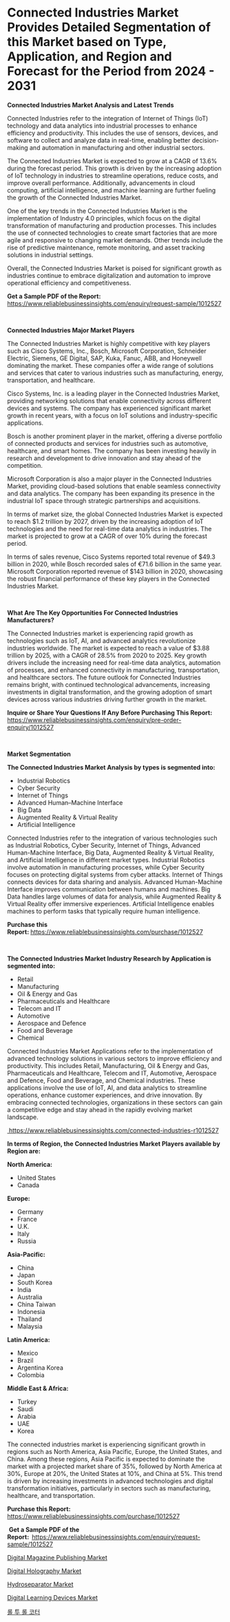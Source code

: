 <p><h1>Connected Industries Market Provides Detailed Segmentation of this Market based on Type, Application, and Region and Forecast for the Period from 2024 - 2031</h1></p><p><strong>Connected Industries Market Analysis and Latest Trends</strong></p>
<p><p>Connected Industries refer to the integration of Internet of Things (IoT) technology and data analytics into industrial processes to enhance efficiency and productivity. This includes the use of sensors, devices, and software to collect and analyze data in real-time, enabling better decision-making and automation in manufacturing and other industrial sectors.</p><p>The Connected Industries Market is expected to grow at a CAGR of 13.6% during the forecast period. This growth is driven by the increasing adoption of IoT technology in industries to streamline operations, reduce costs, and improve overall performance. Additionally, advancements in cloud computing, artificial intelligence, and machine learning are further fueling the growth of the Connected Industries Market.</p><p>One of the key trends in the Connected Industries Market is the implementation of Industry 4.0 principles, which focus on the digital transformation of manufacturing and production processes. This includes the use of connected technologies to create smart factories that are more agile and responsive to changing market demands. Other trends include the rise of predictive maintenance, remote monitoring, and asset tracking solutions in industrial settings.</p><p>Overall, the Connected Industries Market is poised for significant growth as industries continue to embrace digitalization and automation to improve operational efficiency and competitiveness.</p></p>
<p><strong>Get a Sample PDF of the Report:&nbsp;</strong> <a href="https://www.reliablebusinessinsights.com/enquiry/request-sample/1012527">https://www.reliablebusinessinsights.com/enquiry/request-sample/1012527</a></p>
<p>&nbsp;</p>
<p><strong>Connected Industries Major Market Players</strong></p>
<p><p>The Connected Industries Market is highly competitive with key players such as Cisco Systems, Inc., Bosch, Microsoft Corporation, Schneider Electric, Siemens, GE Digital, SAP, Kuka, Fanuc, ABB, and Honeywell dominating the market. These companies offer a wide range of solutions and services that cater to various industries such as manufacturing, energy, transportation, and healthcare.</p><p>Cisco Systems, Inc. is a leading player in the Connected Industries Market, providing networking solutions that enable connectivity across different devices and systems. The company has experienced significant market growth in recent years, with a focus on IoT solutions and industry-specific applications.</p><p>Bosch is another prominent player in the market, offering a diverse portfolio of connected products and services for industries such as automotive, healthcare, and smart homes. The company has been investing heavily in research and development to drive innovation and stay ahead of the competition.</p><p>Microsoft Corporation is also a major player in the Connected Industries Market, providing cloud-based solutions that enable seamless connectivity and data analytics. The company has been expanding its presence in the industrial IoT space through strategic partnerships and acquisitions.</p><p>In terms of market size, the global Connected Industries Market is expected to reach $1.2 trillion by 2027, driven by the increasing adoption of IoT technologies and the need for real-time data analytics in industries. The market is projected to grow at a CAGR of over 10% during the forecast period.</p><p>In terms of sales revenue, Cisco Systems reported total revenue of $49.3 billion in 2020, while Bosch recorded sales of €71.6 billion in the same year. Microsoft Corporation reported revenue of $143 billion in 2020, showcasing the robust financial performance of these key players in the Connected Industries Market.</p></p>
<p>&nbsp;</p>
<p><strong>What Are The Key Opportunities For Connected Industries Manufacturers?</strong></p>
<p><p>The Connected Industries market is experiencing rapid growth as technologies such as IoT, AI, and advanced analytics revolutionize industries worldwide. The market is expected to reach a value of $3.88 trillion by 2025, with a CAGR of 28.5% from 2020 to 2025. Key growth drivers include the increasing need for real-time data analytics, automation of processes, and enhanced connectivity in manufacturing, transportation, and healthcare sectors. The future outlook for Connected Industries remains bright, with continued technological advancements, increasing investments in digital transformation, and the growing adoption of smart devices across various industries driving further growth in the market.</p></p>
<p><strong>Inquire or Share Your Questions If Any Before Purchasing This Report:</strong> <a href="https://www.reliablebusinessinsights.com/enquiry/pre-order-enquiry/1012527">https://www.reliablebusinessinsights.com/enquiry/pre-order-enquiry/1012527</a></p>
<p>&nbsp;</p>
<p><strong>Market Segmentation</strong></p>
<p><strong>The Connected Industries Market Analysis by types is segmented into:</strong></p>
<p><ul><li>Industrial Robotics</li><li>Cyber Security</li><li>Internet of Things</li><li>Advanced Human–Machine Interface</li><li>Big Data</li><li>Augmented Reality & Virtual Reality</li><li>Artificial Intelligence</li></ul></p>
<p><p>Connected Industries refer to the integration of various technologies such as Industrial Robotics, Cyber Security, Internet of Things, Advanced Human-Machine Interface, Big Data, Augmented Reality & Virtual Reality, and Artificial Intelligence in different market types. Industrial Robotics involve automation in manufacturing processes, while Cyber Security focuses on protecting digital systems from cyber attacks. Internet of Things connects devices for data sharing and analysis. Advanced Human-Machine Interface improves communication between humans and machines. Big Data handles large volumes of data for analysis, while Augmented Reality & Virtual Reality offer immersive experiences. Artificial Intelligence enables machines to perform tasks that typically require human intelligence.</p></p>
<p><strong>Purchase this Report:&nbsp;</strong><a href="https://www.reliablebusinessinsights.com/purchase/1012527">https://www.reliablebusinessinsights.com/purchase/1012527</a></p>
<p>&nbsp;</p>
<p><strong>The Connected Industries Market Industry Research by Application is segmented into:</strong></p>
<p><ul><li>Retail</li><li>Manufacturing</li><li>Oil & Energy and Gas</li><li>Pharmaceuticals and Healthcare</li><li>Telecom and IT</li><li>Automotive</li><li>Aerospace and Defence</li><li>Food and Beverage</li><li>Chemical</li></ul></p>
<p><p>Connected Industries Market Applications refer to the implementation of advanced technology solutions in various sectors to improve efficiency and productivity. This includes Retail, Manufacturing, Oil & Energy and Gas, Pharmaceuticals and Healthcare, Telecom and IT, Automotive, Aerospace and Defence, Food and Beverage, and Chemical industries. These applications involve the use of IoT, AI, and data analytics to streamline operations, enhance customer experiences, and drive innovation. By embracing connected technologies, organizations in these sectors can gain a competitive edge and stay ahead in the rapidly evolving market landscape.</p></p>
<p><a href="https://www.reliablebusinessinsights.com/connected-industries-r1012527">&nbsp;https://www.reliablebusinessinsights.com/connected-industries-r1012527</a></p>
<p><strong>In terms of Region, the Connected Industries Market Players available by Region are:</strong></p>
<p>
    <p> <strong> North America: </strong>
        <ul>
            <li>United States</li>
            <li>Canada</li>
        </ul>
        </p> 
    <p> <strong> Europe: </strong>
        <ul>
            <li>Germany</li>
            <li>France</li>
            <li>U.K.</li>
            <li>Italy</li>
            <li>Russia</li>
        </ul>
        </p> 
    <p> <strong> Asia-Pacific: </strong>
        <ul>
            <li>China</li>
            <li>Japan</li>
            <li>South Korea</li>
            <li>India</li>
            <li>Australia</li>
            <li>China Taiwan</li>
            <li>Indonesia</li>
            <li>Thailand</li>
            <li>Malaysia</li>
        </ul>
        </p> 
    <p> <strong> Latin America: </strong>
        <ul>
            <li>Mexico</li>
            <li>Brazil</li>
            <li>Argentina Korea</li>
            <li>Colombia</li>
        </ul>
        </p> 
    <p> <strong> Middle East & Africa: </strong>
        <ul>
            <li>Turkey</li>
            <li>Saudi</li>
            <li>Arabia</li>
            <li>UAE</li>
            <li>Korea</li>
        </ul>
    </p>
    </p>
<p><p>The connected industries market is experiencing significant growth in regions such as North America, Asia Pacific, Europe, the United States, and China. Among these regions, Asia Pacific is expected to dominate the market with a projected market share of 35%, followed by North America at 30%, Europe at 20%, the United States at 10%, and China at 5%. This trend is driven by increasing investments in advanced technologies and digital transformation initiatives, particularly in sectors such as manufacturing, healthcare, and transportation.</p></p>
<p><strong>Purchase this Report: </strong><a href="https://www.reliablebusinessinsights.com/purchase/1012527">https://www.reliablebusinessinsights.com/purchase/1012527</a></p>
<p>&nbsp;<strong>Get a Sample PDF of the Report:&nbsp;&nbsp;</strong><a href="https://www.reliablebusinessinsights.com/enquiry/request-sample/1012527">https://www.reliablebusinessinsights.com/enquiry/request-sample/1012527</a></p>
<p><strong></strong></p>
<p><p><a href="https://github.com/philipWlf74/Market-Research-Report-List-1/blob/main/digital-magazine-publishing-market.md">Digital Magazine Publishing Market</a></p><p><a href="https://github.com/caseyee25/Market-Research-Report-List-1/blob/main/digital-holography-market.md">Digital Holography Market</a></p><p><a href="https://www.linkedin.com/pulse/comprehensive-analysis-global-hydroseparator-market-growth-trends-5ytte?trackingId=hl5YD5M8S%2BSt7cN1MINfGw%3D%3D">Hydroseparator Market</a></p><p><a href="https://github.com/jackPeters644/Market-Research-Report-List-1/blob/main/digital-learning-devices-market.md">Digital Learning Devices Market</a></p><p><a href="https://github.com/fernandotryO5lson96765/Market-Research-Report-List-3/blob/main/137131879085.md">롤 투 롤 코터</a></p></p>